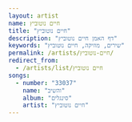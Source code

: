 ```yaml
---
layout: artist
name: חיים נוטוביץ
title: "חיים נוטוביץ"
description: "דף האמן חיים נוטוביץ"
keywords: "שירים, מוזיקה, חיים נוטוביץ"
permalink: /artists/חיים-נוטוביץ/
redirect_from:
  - /artists/list/חיים נוטוביץ
songs:
  - number: "33037"
    name: "והשיב"
    album: "סינגלים"
    artist: "חיים נוטוביץ"
---
```

